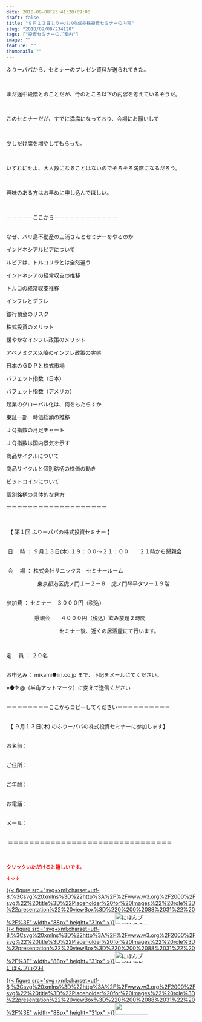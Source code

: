 ```yaml
---
date: 2018-09-08T23:41:20+09:00
draft: false
title: "９月１３日ふりーパパの成長株投資セミナーの内容"
slug: "2018/09/08/234120"
tags: ["投資セミナーのご案内"]
image: ""
feature: ""
thumbnail: ""
---
```

<p>ふりーパパから、セミナーのプレゼン資料が送られてきた。</p><p> </p><p>まだ途中段階とのことだが、今のところ以下の内容を考えているそうだ。</p><p> </p><p>このセミナーだが、すでに満席になっており、会場にお願いして</p><p> </p><p>少しだけ席を増やしてもらった。</p><p> </p><p>いずれにせよ、大人数になることはないのでそろそろ満席になるだろう。</p><p> </p><p>興味のある方はお早めに申し込んでほしい。</p><p> </p><p>＝＝＝＝＝ここから＝＝＝＝＝＝＝＝＝＝＝＝</p><p><br/>なぜ、バリ島不動産の三浦さんとセミナーをやるのか</p><p>インドネシアルピアについて</p><p>ルピアは、トルコリラとは全然違う</p><p>インドネシアの経常収支の推移</p><p>トルコの経常収支推移</p><p>インフレとデフレ</p><p>銀行預金のリスク</p><p>株式投資のメリット</p><p>緩やかなインフレ政策のメリット</p><p>アベノミクス以降のインフレ政策の実態</p><p>日本のＧＤＰと株式市場</p><p>バフェット指数（日本）</p><p>バフェット指数（アメリカ）</p><p>起業のグローバル化は、何をもたらすか</p><p>東証一部　時価総額の推移</p><p>ＪＱ指数の月足チャート</p><p>ＪＱ指数は国内景気を示す</p><p>商品サイクルについて</p><p>商品サイクルと個別銘柄の株価の動き</p><p>ビットコインについて</p><p>個別銘柄の具体的な見方</p><p>＝＝＝＝＝＝＝＝＝＝＝＝＝＝＝＝＝＝＝</p><p> </p><p> 【 第１回 ふりーパパの株式投資セミナー 】</p><p><br/> 日　 時 ： ９月１３日(木) １９：００～２１：００　　２１時から懇親会</p><p><br/> 会 　場 ： 株式会社サニックス　セミナールーム</p><p>   　　　　　東京都港区虎ノ門１－２－８　虎ノ門琴平タワー１９階<br/> </p><p>参加費 ： セミナー　３０００円（税込）<br/> 　　　　　　　　　　　　　　<br/> 　　　　　懇親会　　４０００円（税込）飲み放題２時間</p><p>　　　　　　　　　　セミナー後、近くの居酒屋にて行います。</p><p> </p><p>定　 員 ： ２０名</p><p><br/>お申込み： mikami●iin.co.jp まで、下記をメールにてください。</p><p>※●を@（半角アットマーク）に変えて送信ください</p><p><br/>＝＝＝＝＝＝＝＝ここからコピーしてください＝＝＝＝＝＝＝＝＝＝</p><p><br/> 【 ９月１３日(木) のふりーパパの株式投資セミナーに参加します】</p><p><br/>お名前：</p><p><br/>ご住所：</p><p><br/>ご年齢：</p><p><br/>お電話：</p><p><br/>メール：</p><p><br/> ＝＝＝＝＝＝＝＝＝＝＝＝＝＝＝＝＝＝＝＝＝＝＝＝＝＝＝＝＝＝＝</p><p> </p><p><font color="#ff0000" size="2"><strong>クリックいただけると嬉しいです。</strong></font></p><p><font color="#ff0000" size="2"><strong>↓↓↓</strong></font></p><p><a href="ranking.html?p_cid=01260127" id="&amp;blogmura_banner" target="_blank">{{< figure src="svg+xml;charset=utf-8,%3Csvg%20xmlns%3D%22http%3A%2F%2Fwww.w3.org%2F2000%2Fsvg%22%20title%3D%22Placeholder%20for%20Images%22%20role%3D%22presentation%22%20viewBox%3D%220%200%2088%2031%22%20%2F%3E" width="88px" height="31px" >}}<noscript><img alt="にほんブログ村 その他生活ブログ 不動産投資へ" border="0" height="31" src="https://img-proxy.blog-video.jp/images?url=http%3A%2F%2Flife.blogmura.com%2Fhudousantoushi%2Fimg%2Fhudousantoushi88_31.gif" width="88"></noscript></a><br/><a href="ranking.html?p_cid=01260127" target="_blank">{{< figure src="svg+xml;charset=utf-8,%3Csvg%20xmlns%3D%22http%3A%2F%2Fwww.w3.org%2F2000%2Fsvg%22%20title%3D%22Placeholder%20for%20Images%22%20role%3D%22presentation%22%20viewBox%3D%220%200%2088%2031%22%20%2F%3E" width="88px" height="31px" >}}<noscript><img alt="にほんブログ村 海外生活ブログ バリ島情報へ" border="0" height="31" src="https://img-proxy.blog-video.jp/images?url=http%3A%2F%2Foverseas.blogmura.com%2Fbali%2Fimg%2Fbali88_31.gif" width="88"></noscript></a><br/><a href="ranking.html?p_cid=01260127" target="_blank">にほんブログ村</a></p><p><a href="link.php?1804582" title="人気ブログランキングへ">{{< figure src="svg+xml;charset=utf-8,%3Csvg%20xmlns%3D%22http%3A%2F%2Fwww.w3.org%2F2000%2Fsvg%22%20title%3D%22Placeholder%20for%20Images%22%20role%3D%22presentation%22%20viewBox%3D%220%200%2088%2031%22%20%2F%3E" width="88px" height="31px" >}}<noscript><img border="0" height="31" src="https://blog.with2.net/img/banner/banner_22.gif" width="88"></noscript></a></p><p> </p>

